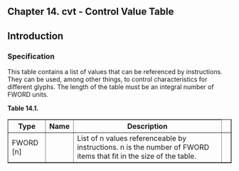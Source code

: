 <div xmlns="http://www.w3.org/1999/xhtml" role="" class="chapter"><div class="titlepage"><div><div><h2 class="title"><a name="chapter.cvt"></a>Chapter 14. cvt - Control Value Table</h2></div></div></div><div role="fragment" class="section"><div class="titlepage"><div><div><h2 class="title" style="clear: both"><a name="idm383055467008"></a>Introduction</h2></div></div></div><div role="specification" class="section"><div class="titlepage"><div><div><h3 class="title"><a name="section.14.1.1"></a>Specification</h3></div></div></div><p role="">This table contains a list of values that can be
          referenced by instructions. They can be used, among other
          things, to control characteristics for different glyphs. The
          length of the table must be an integral number of FWORD
          units.</p><div class="table"><a name="idm383055464640"></a><p class="title"><strong>Table 14.1. </strong></p><div class="table-contents"><table role="" class="table" border="1"><colgroup><col/><col/><col/><col/></colgroup><thead><tr><th role="">Type</th><th role="">Name</th><th role="">Description</th><td class="auto-generated"> </td></tr></thead><tbody><tr><td role="">FWORD [n]</td><td role=""> </td><td role="">List of n values referenceable by
	      instructions. n is the number of FWORD items that
	      fit in the size of the table.</td><td class="auto-generated"> </td></tr></tbody></table></div></div><br class="table-break"/></div></div></div>